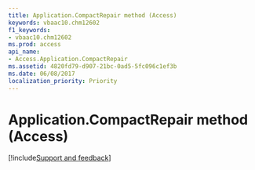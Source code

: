 ```yaml
---
title: Application.CompactRepair method (Access)
keywords: vbaac10.chm12602
f1_keywords:
- vbaac10.chm12602
ms.prod: access
api_name:
- Access.Application.CompactRepair
ms.assetid: 4820fd79-d907-21bc-0ad5-5fc096c1ef3b
ms.date: 06/08/2017
localization_priority: Priority
---
```



# Application.CompactRepair method (Access)

[!include[Support and feedback](~/includes/feedback-boilerplate.md)]